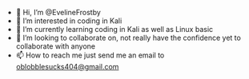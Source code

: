- 👋 Hi, I’m @EvelineFrostby
- 👀 I’m interested in coding in Kali
- 🌱 I’m currently learning coding in Kali as well as Linux basic
- 💞️ I’m looking to collaborate on, not really have the confidence yet to collaborate with anyone
- 📫 How to reach me just send me an email to oblobblesucks404@gmail.com

<!---
EvelineFrostby/EvelineFrostby is a ✨ special ✨ repository because its `README.md` (this file) appears on your GitHub profile.
You can click the Preview link to take a look at your changes.
--->
